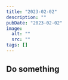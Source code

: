 ```yaml
---
title: "2023-02-02"
description: ""
pubDate: "2023-02-02"
image:
  alt: ""
  src: ""
tags: []
---
```


## Do something
